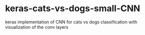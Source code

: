 # keras-cats-vs-dogs-small-CNN
keras implementation of CNN for cats vs dogs classification with visualization of the conv layers
